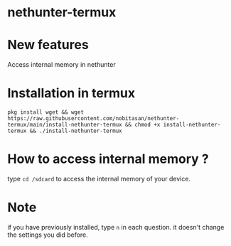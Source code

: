 # nethunter-termux

# New features
Access internal memory in nethunter

# Installation in termux
```pkg install wget && wget https://raw.githubusercontent.com/nobitasan/nethunter-termux/main/install-nethunter-termux && chmod +x install-nethunter-termux && ./install-nethunter-termux```

# How to access internal memory ?
type ```cd /sdcard``` to access the internal memory of your device.

# Note
if you have previously installed, type ```n``` in each question. it doesn't change the settings you did before.
